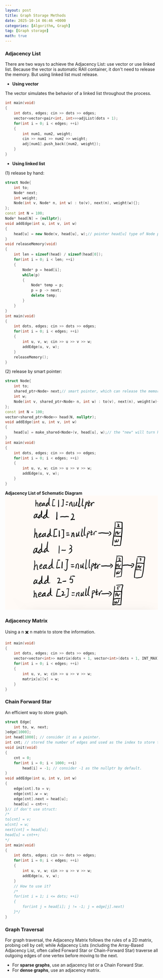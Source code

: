 ```yaml
---
layout: post
title: Graph Storage Methods
date: 2025-10-14 06:46 +0000
categories: [Algorithm, Gragh]
tag: [Graph storage]
math: true
---
```

### **Adjacency List**

There are two ways to achieve the Adjacency List: use vector or use linked list. Because the vector is automatic RAII container, it don't need to release the memory. But using linked list must release.

- **Using vector**

The vector simulates the behavior of a linked list throughout the process.

```c++
int main(void)
{
    int dots, edges; cin >> dots >> edges;
    vector<vector<pair<int, int>>>adjList(dots + 1);
    for(int i = 0; i < edges; ++i)
    {
        int num1, num2, weight;
        cin >> num1 >> num2 >> weight;
        adj[num1].push_back({num2, weight});
    }
}
```

- **Using linked list**

(1) release by hand:

```c++
struct Node{
    int to;
    Node* next;
    int weight;
    Node(int v, Node* n, int w) : to(v), next(n), weight(w){};
};
const int N = 100;
Node* head[N] = {nullptr};
void addEdge(int u, int v, int w)
{
    head[u] = new Node(v, head[u], w);// pointer head[u] type of Node point the address of the address of the new Node. If the same head[u] appears again, 
}
void releaseMemory(void)
{
    int len = sizeof(head) / sizeof(head[0]);
    for(int i = 0; i < len; ++i)
    {
        Node* p = head[i];
        while(p)
        {
            Node* temp = p;
            p = p -> next;
            delete temp;
        }
    }
}
int main(void)
{
    int dots, edges; cin >> dots >> edges;
    for(int i = 0; i < edges; ++i)
    {
        int u, v, w; cin >> u >> v >> w;
        addEdge(u, v, w);
    }
    releaseMemory();
}
```

(2) release by smart pointer:

```c++
struct Node{
    int to;
    shared_ptr<Node> next;// smart pointer, which can release the memory automatically.
    int w;
    Node(int v, shared_ptr<Node> n, int w) : to(v), next(n), weight(w){};
};
const int N = 100;
vector<shared_ptr<Node>> head(N, nullptr);
void addEdge(int u, int v, int w)
{
    head[u] = make_shared<Node>(v, head[u], w);// the "new" will turn head into a traditional pointer.
}
int main(void)
{
    int dots, edges; cin >> dots >> edges;
    for(int i = 0; i < edges; ++i)
    {
        int u, v, w; cin >> u >> v >> w;
        addEdge(u, v, w);
    }
}
```

**Adjacency List of Schematic Diagram**
![alt text](/assets/images/Adjacency_linked_list.jpeg)

### **Adjacency Matrix**

Using a n ✖️ n matrix to store the information.

```c++
int main(void)
{
    int dots, edges; cin >> dots >> edges;
    vector<vector<int>> matrix(dots + 1, vector<int>(dots + 1, INT_MAX));
    for(int i = 0; i < edges; ++i)
    {
        int u, v, w; cin >> u >> v >> w;
        matrix[u][v] = w;
    }
}
```

### **Chain Forward Star**

An efficient way to store graph.

```c++
struct Edge{
    int to, w, next;
}edge[1000];
int head[1000]; // consider it as a pointer.
int cnt; // stored the number of edges and used as the index to store the information of new edge;
void init(void)
{
    cnt = 0;
    for(int i = 0; i < 1000; ++i)
        head[i] = -1; // consider -1 as the nullptr by default.
}
void addEdge(int u, int v, int w)
{
    edge[cnt].to = v;
    edge[cnt].w = w;
    edge[cnt].next = head[u];
    head[u] = cnt++;
}// if don't use struct:
/*
to[cnt] = v;
w[cnt] = w;
next[cnt] = head[u];
head[u] = cnt++;
*/
int main(void)
{
    int dots, edges; cin >> dots >> edges;
    for(int i = 0; i < edges; ++i)
    {
        int u, v, w; cin >> u >> v >> w;
        addEdge(u, v, w);
    }
    // How to use it?
    /*
    for(int i = 1; i <= dots; ++i)
    {
        for(int j = head[i]; j != -1; j = edge[j].next)
    }*/
}
```

### **Graph Traversal**

For graph traversal, the Adjacency Matrix follows the rules of a 2D matrix, probing cell by cell; while Adjacency Lists (including the Array-Based Adjacency List, often called Forward Star or Chain-Forward Star) traverse all outgoing edges of one vertex before moving to the next.

- For **sparse graphs**, use an adjacency list or a Chain Forward Star.
- For **dense graphs**, use an adjacency matrix.
